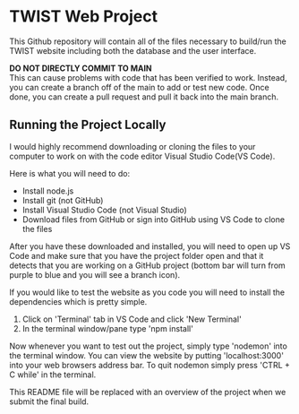 # TWIST Web Project

This Github repository will contain all of the files necessary to build/run the TWIST website including both the database and the user interface.

**DO NOT DIRECTLY COMMIT TO MAIN**  
This can cause problems with code that has been verified to work. Instead, you can create a branch off of the main to add or test new code. Once done, you can create a pull request and pull it back into the main branch.

## Running the Project Locally

I would highly recommend downloading or cloning the files to your computer to work on with the code editor Visual Studio Code(VS Code).  

Here is what you will need to do:

- Install node.js
- Install git (not GitHub)
- Install Visual Studio Code (not Visual Studio)
- Download files from GitHub or sign into GitHub using VS Code to clone the files

After you have these downloaded and installed, you will need to open up VS Code and make sure that you have the project folder open and that it detects that you are working on a GitHub project (bottom bar will turn from purple to blue and you will see a branch icon).  
  
If you would like to test the website as you code you will need to install the dependencies which is pretty simple.

1. Click on 'Terminal' tab in VS Code and click 'New Terminal'
2. In the terminal window/pane type 'npm install'

Now whenever you want to test out the project, simply type 'nodemon' into the terminal window. You can view the website by putting 'localhost:3000' into your web browsers address bar. To quit nodemon simply press 'CTRL + C while' in the terminal.

This README file will be replaced with an overview of the project when we submit the final build.
